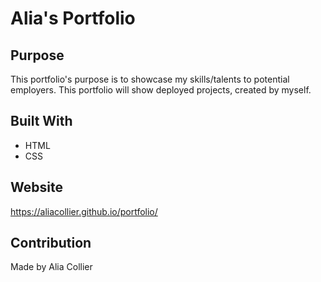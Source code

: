 # Alia's Portfolio

## Purpose

This portfolio's purpose is to showcase my skills/talents to potential employers. 
This portfolio will show deployed projects, created by myself.

## Built With

* HTML
* CSS

## Website

https://aliacollier.github.io/portfolio/

## Contribution

Made by Alia Collier
